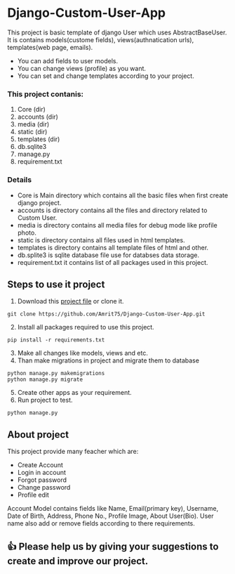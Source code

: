# Django-Custom-User-App

This project is basic template of django User which uses AbstractBaseUser. It is contains models(custome fields), views(authnatication urls), templates(web page, emails).

- You can add fields to user models.
- You can change views (profile) as you want.
- You can set and change templates according to your project.

### This project contanis:
  1. Core (dir)
  2. accounts (dir)
  3. media (dir)
  4. static (dir)
  5. templates (dir)
  6. db.sqlite3
  7. manage.py
  8. requirement.txt

### Details
  
- Core is Main directory which contains all the basic files when first create django project.
- accounts is directory contains all the files and directory related to Custom User.
- media is directory contains all media files for debug mode like profile photo.
- static is directory contains all files used in html templates.
- templates is directory contains all template files of html and other.
- db.splite3 is sqlite database file use for databses data storage.
- requirement.txt it contains list of all packages used in this project.


## Steps to use it project

1. Download this [project file](https://github.com/Amrit75/Django-Custom-User-App/archive/refs/heads/master.zip) or clone it. 
```
git clone https://github.com/Amrit75/Django-Custom-User-App.git
``` 
2. Install all packages required to use this project.  
```
pip install -r requirements.txt
```
3. Make all changes like models, views and etc.
4. Than make migrations in project and migrate them to database
```
python manage.py makemigrations
python manage.py migrate
```
5. Create other apps as your requirement.
6. Run project to test.
```
python manage.py 
```

## About project 
This project provide many feacher which are:
- Create Account
- Login in account
- Forgot password
- Change password
- Profile edit

Account Model contains fields like Name, Email(primary key), Username, Date of Birth, Address, Phone No., Profile Image, About User(Bio). User name also add or remove fields according to there requirements.

## :+1: Please help us by giving your suggestions to create and improve our project.
